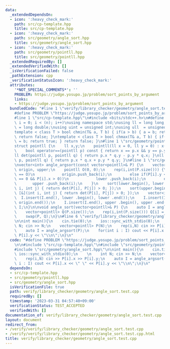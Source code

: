 ```yaml
---
data:
  _extendedDependsOn:
  - icon: ':heavy_check_mark:'
    path: src/cp-template.hpp
    title: src/cp-template.hpp
  - icon: ':heavy_check_mark:'
    path: src/geometry/angle_sort.hpp
    title: src/geometry/angle_sort.hpp
  - icon: ':heavy_check_mark:'
    path: src/geometry/pointll.hpp
    title: src/geometry/pointll.hpp
  _extendedRequiredBy: []
  _extendedVerifiedWith: []
  _isVerificationFailed: false
  _pathExtension: cpp
  _verificationStatusIcon: ':heavy_check_mark:'
  attributes:
    '*NOT_SPECIAL_COMMENTS*': ''
    PROBLEM: https://judge.yosupo.jp/problem/sort_points_by_argument
    links:
    - https://judge.yosupo.jp/problem/sort_points_by_argument
  bundledCode: "#line 1 \"verify/library_checker/geometry/angle_sort.test.cpp\"\n\
    #define PROBLEM \"https://judge.yosupo.jp/problem/sort_points_by_argument\"\n\n\
    #line 1 \"src/cp-template.hpp\"\n#include <bits/stdc++.h>\n#define rep(i,n) for(int\
    \ i = 0; i < (n); i++)\nusing namespace std;\nusing ll = long long;\nusing ld\
    \ = long double;\nusing uint = unsigned int;\nusing ull  = unsigned long long;\n\
    template < class T > bool chmin(T& a, T b) { if(a > b) { a = b; return true; }\
    \ return false; }\ntemplate < class T > bool chmax(T& a, T b) { if(a < b) { a\
    \ = b; return true; } return false; }\n#line 1 \"src/geometry/pointll.hpp\"\n\
    struct pointll {\n    ll x,y;\n    pointll(ll x = 0, ll y = 0) : x(x), y(y) {}\n\
    \    bool operator==(pointll p) const { return x == p.x && y == p.y; }\n};\n\n\
    ll det(pointll p, pointll q) { return p.x * q.y - p.y * q.x; }\nll dot(pointll\
    \ p, pointll q) { return p.x * q.x + p.y * q.y; }\n#line 1 \"src/geometry/angle_sort.hpp\"\
    \nvector<int> angle_argsort(const vector<pointll>& P) {\n    vector<int> lower,\
    \ origin, upper;\n    pointll O(0, 0);\n    rep(i,int(P.size())) {\n        if(P[i]\
    \ == O)\n            origin.push_back(i);\n        else if(P[i].y < 0 || (P[i].y\
    \ == 0 && P[i].x > 0))\n            lower .push_back(i);\n        else\n     \
    \       upper .push_back(i);\n    }\n    sort(lower.begin(), lower.end(), [&](int\
    \ i, int j) { return det(P[i], P[j]) > 0; });\n    sort(upper.begin(), upper.end(),\
    \ [&](int i, int j) { return det(P[i], P[j]) > 0; });\n    vector<int> I;\n  \
    \  I.insert(I.end(), lower .begin(), lower .end());\n    I.insert(I.end(), origin.begin(),\
    \ origin.end());\n    I.insert(I.end(), upper .begin(), upper .end());\n    return\
    \ I;\n}\n\nvoid angle_sort(vector<pointll>& P) {\n    auto I = angle_argsort(P);\n\
    \    vector<pointll> Q(P.size());\n    rep(i,int(P.size())) Q[i] = P[I[i]];\n\
    \    swap(P, Q);\n}\n#line 6 \"verify/library_checker/geometry/angle_sort.test.cpp\"\
    \n\nint main(){\n    cin.tie(0);\n    ios::sync_with_stdio(0);\n    \n    int\
    \ N; cin >> N;\n    vector<pointll> P(N);\n    rep(i,N) cin >> P[i].x >> P[i].y;\n\
    \    auto I = angle_argsort(P);\n    for(int i : I) cout << P[i].x << \" \" <<\
    \ P[i].y << \"\\n\";\n}\n"
  code: "#define PROBLEM \"https://judge.yosupo.jp/problem/sort_points_by_argument\"\
    \n\n#include \"src/cp-template.hpp\"\n#include \"src/geometry/pointll.hpp\"\n\
    #include \"src/geometry/angle_sort.hpp\"\n\nint main(){\n    cin.tie(0);\n   \
    \ ios::sync_with_stdio(0);\n    \n    int N; cin >> N;\n    vector<pointll> P(N);\n\
    \    rep(i,N) cin >> P[i].x >> P[i].y;\n    auto I = angle_argsort(P);\n    for(int\
    \ i : I) cout << P[i].x << \" \" << P[i].y << \"\\n\";\n}\n"
  dependsOn:
  - src/cp-template.hpp
  - src/geometry/pointll.hpp
  - src/geometry/angle_sort.hpp
  isVerificationFile: true
  path: verify/library_checker/geometry/angle_sort.test.cpp
  requiredBy: []
  timestamp: '2023-03-31 04:57:40+09:00'
  verificationStatus: TEST_ACCEPTED
  verifiedWith: []
documentation_of: verify/library_checker/geometry/angle_sort.test.cpp
layout: document
redirect_from:
- /verify/verify/library_checker/geometry/angle_sort.test.cpp
- /verify/verify/library_checker/geometry/angle_sort.test.cpp.html
title: verify/library_checker/geometry/angle_sort.test.cpp
---
```

